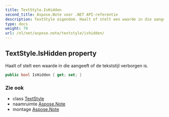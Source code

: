 ```yaml
---
title: TextStyle.IsHidden
second_title: Aspose.Note voor .NET API-referentie
description: TextStyle eigendom. Haalt of stelt een waarde in die aangeeft of de tekststijl verborgen is.
type: docs
weight: 70
url: /nl/net/aspose.note/textstyle/ishidden/
---
```

## TextStyle.IsHidden property

Haalt of stelt een waarde in die aangeeft of de tekststijl verborgen is.

```csharp
public bool IsHidden { get; set; }
```

### Zie ook

* class [TextStyle](../)
* naamruimte [Aspose.Note](../../textstyle/)
* montage [Aspose.Note](../../../)


